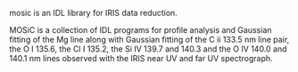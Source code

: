 
mosic is an IDL library for IRIS data reduction.



MOSiC is a collection of IDL programs for profile analysis and Gaussian fitting of the Mg line
along with Gaussian fitting of the C ii 133.5 nm line pair, the O I 135.6, the Cl I 135.2, the
Si IV 139.7 and 140.3 and the O IV 140.0 and 140.1 nm lines observed with the IRIS near UV and
far UV spectrograph.

